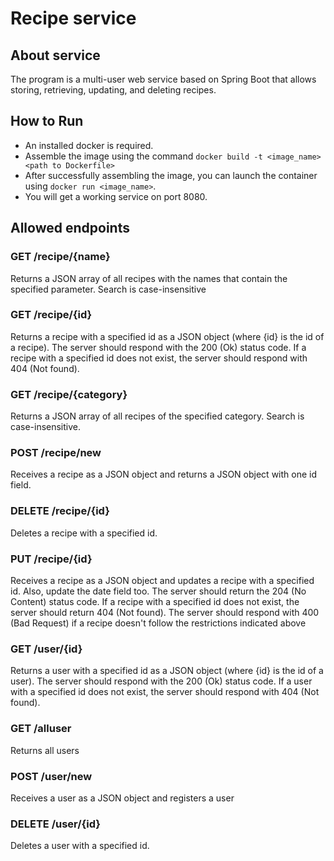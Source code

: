 # Recipe service
## About service
The program is a multi-user web service based on Spring Boot that allows storing, retrieving, updating, and deleting recipes.
## How to Run
* An installed docker is required.
* Assemble the image using the command 
    `docker build -t <image_name> <path to Dockerfile>`
* After successfully assembling the image, you can launch the container using
   `docker run <image_name>`.
* You will get a working service on port 8080.
## Allowed endpoints
### GET /recipe/{name}
Returns a JSON array of all recipes with the names that contain the specified parameter. Search is case-insensitive
### GET /recipe/{id}
Returns a recipe with a specified id as a JSON object (where {id} is the id of a recipe). The server should respond with the 200 (Ok) status code. If a recipe with a specified id does not exist, the server should respond with 404 (Not found).
### GET /recipe/{category}
Returns a JSON array of all recipes of the specified category. Search is case-insensitive.
### POST /recipe/new
Receives a recipe as a JSON object and returns a JSON object with one id field.
### DELETE /recipe/{id}
Deletes a recipe with a specified id.
### PUT /recipe/{id}
Receives a recipe as a JSON object and updates a recipe with a specified id. Also, update the date field too. The server should return the 204 (No Content) status code. If a recipe with a specified id does not exist, the server should return 404 (Not found). The server should respond with 400 (Bad Request) if a recipe doesn't follow the restrictions indicated above
### GET /user/{id}
Returns a user with a specified id as a JSON object (where {id} is the id of a user). The server should respond with the 200 (Ok) status code. If a user with a specified id does not exist, the server should respond with 404 (Not found).
### GET /alluser
Returns all users
### POST /user/new
Receives a user as a JSON object and registers a user
### DELETE /user/{id}
Deletes a user with a specified id.

